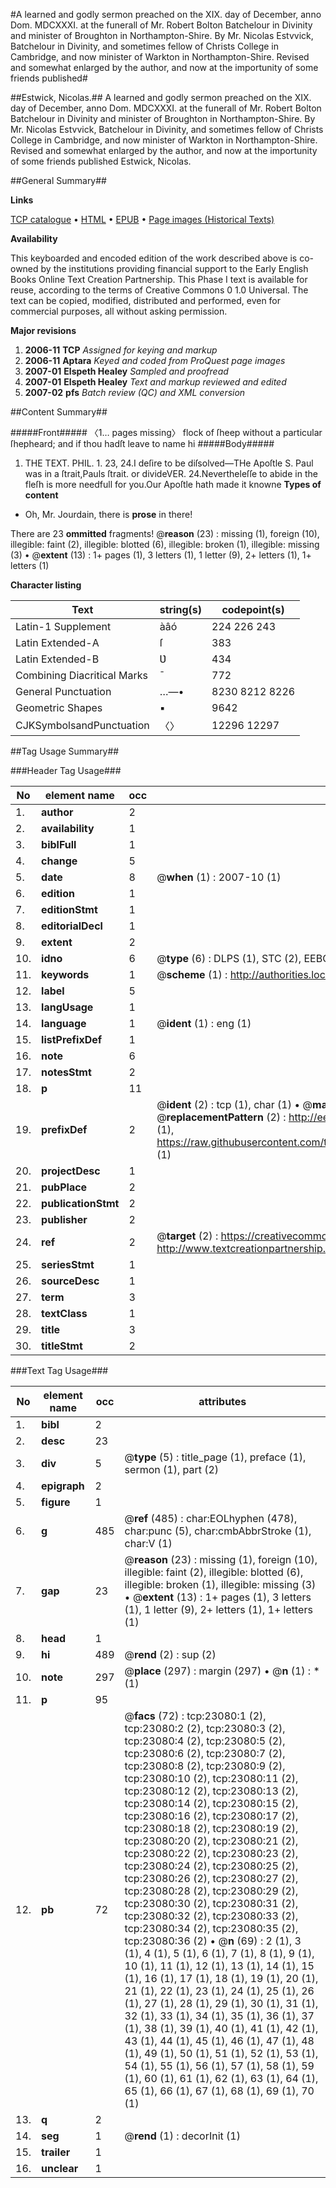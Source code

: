 #A learned and godly sermon preached on the XIX. day of December, anno Dom. MDCXXXI. at the funerall of Mr. Robert Bolton Batchelour in Divinity and minister of Broughton in Northampton-Shire. By Mr. Nicolas Estvvick, Batchelour in Divinity, and sometimes fellow of Christs College in Cambridge, and now minister of Warkton in Northampton-Shire. Revised and somewhat enlarged by the author, and now at the importunity of some friends published#

##Estwick, Nicolas.##
A learned and godly sermon preached on the XIX. day of December, anno Dom. MDCXXXI. at the funerall of Mr. Robert Bolton Batchelour in Divinity and minister of Broughton in Northampton-Shire. By Mr. Nicolas Estvvick, Batchelour in Divinity, and sometimes fellow of Christs College in Cambridge, and now minister of Warkton in Northampton-Shire. Revised and somewhat enlarged by the author, and now at the importunity of some friends published
Estwick, Nicolas.

##General Summary##

**Links**

[TCP catalogue](http://www.ota.ox.ac.uk/tcp/)  • 
[HTML](http://tei.it.ox.ac.uk/tcp/Texts-HTML/free/A00/A00426.html)  • 
[EPUB](http://tei.it.ox.ac.uk/tcp/Texts-EPUB/free/A00/A00426.epub) • 
[Page images (Historical Texts)](https://data.historicaltexts.jisc.ac.uk/view?pubId=eebo-99857357e&pageId=eebo-99857357e-23080-1)

**Availability**

This keyboarded and encoded edition of the
	       work described above is co-owned by the institutions
	       providing financial support to the Early English Books
	       Online Text Creation Partnership. This Phase I text is
	       available for reuse, according to the terms of Creative
	       Commons 0 1.0 Universal. The text can be copied,
	       modified, distributed and performed, even for
	       commercial purposes, all without asking permission.

**Major revisions**

1. __2006-11__ __TCP__ *Assigned for keying and markup*
1. __2006-11__ __Aptara__ *Keyed and coded from ProQuest page images*
1. __2007-01__ __Elspeth Healey__ *Sampled and proofread*
1. __2007-01__ __Elspeth Healey__ *Text and markup reviewed and edited*
1. __2007-02__ __pfs__ *Batch review (QC) and XML conversion*

##Content Summary##

#####Front#####
〈1… pages missing〉
flock of ſheep without a particular ſhepheard; and if
thou hadſt leave to name hi
#####Body#####

1. THE TEXT.
PHIL. 1. 23, 24.I deſire to be diſsolved—THe Apoſtle S. Paul was in a ſtrait,Pauls ſtrait. or divideVER. 24.Nevertheleſſe to abide in the fleſh is more
needfull for you.Our Apoſtle hath made it knowne
**Types of content**

  * Oh, Mr. Jourdain, there is **prose** in there!

There are 23 **ommitted** fragments! 
 @__reason__ (23) : missing (1), foreign (10), illegible: faint (2), illegible: blotted (6), illegible: broken (1), illegible: missing (3)  •  @__extent__ (13) : 1+ pages (1), 3 letters (1), 1 letter (9), 2+ letters (1), 1+ letters (1)

**Character listing**


|Text|string(s)|codepoint(s)|
|---|---|---|
|Latin-1 Supplement|àâó|224 226 243|
|Latin Extended-A|ſ|383|
|Latin Extended-B|Ʋ|434|
|Combining             Diacritical Marks|̄|772|
|General Punctuation|…—•|8230 8212 8226|
|Geometric Shapes|▪|9642|
|CJKSymbolsandPunctuation|〈〉|12296 12297|

##Tag Usage Summary##

###Header Tag Usage###

|No|element name|occ|attributes|
|---|---|---|---|
|1.|__author__|2||
|2.|__availability__|1||
|3.|__biblFull__|1||
|4.|__change__|5||
|5.|__date__|8| @__when__ (1) : 2007-10 (1)|
|6.|__edition__|1||
|7.|__editionStmt__|1||
|8.|__editorialDecl__|1||
|9.|__extent__|2||
|10.|__idno__|6| @__type__ (6) : DLPS (1), STC (2), EEBO-CITATION (1), PROQUEST (1), VID (1)|
|11.|__keywords__|1| @__scheme__ (1) : http://authorities.loc.gov/ (1)|
|12.|__label__|5||
|13.|__langUsage__|1||
|14.|__language__|1| @__ident__ (1) : eng (1)|
|15.|__listPrefixDef__|1||
|16.|__note__|6||
|17.|__notesStmt__|2||
|18.|__p__|11||
|19.|__prefixDef__|2| @__ident__ (2) : tcp (1), char (1)  •  @__matchPattern__ (2) : ([0-9\-]+):([0-9IVX]+) (1), (.+) (1)  •  @__replacementPattern__ (2) : http://eebo.chadwyck.com/downloadtiff?vid=$1&page=$2 (1), https://raw.githubusercontent.com/textcreationpartnership/Texts/master/tcpchars.xml#$1 (1)|
|20.|__projectDesc__|1||
|21.|__pubPlace__|2||
|22.|__publicationStmt__|2||
|23.|__publisher__|2||
|24.|__ref__|2| @__target__ (2) : https://creativecommons.org/publicdomain/zero/1.0/ (1), http://www.textcreationpartnership.org/docs/. (1)|
|25.|__seriesStmt__|1||
|26.|__sourceDesc__|1||
|27.|__term__|3||
|28.|__textClass__|1||
|29.|__title__|3||
|30.|__titleStmt__|2||


###Text Tag Usage###

|No|element name|occ|attributes|
|---|---|---|---|
|1.|__bibl__|2||
|2.|__desc__|23||
|3.|__div__|5| @__type__ (5) : title_page (1), preface (1), sermon (1), part (2)|
|4.|__epigraph__|2||
|5.|__figure__|1||
|6.|__g__|485| @__ref__ (485) : char:EOLhyphen (478), char:punc (5), char:cmbAbbrStroke (1), char:V (1)|
|7.|__gap__|23| @__reason__ (23) : missing (1), foreign (10), illegible: faint (2), illegible: blotted (6), illegible: broken (1), illegible: missing (3)  •  @__extent__ (13) : 1+ pages (1), 3 letters (1), 1 letter (9), 2+ letters (1), 1+ letters (1)|
|8.|__head__|1||
|9.|__hi__|489| @__rend__ (2) : sup (2)|
|10.|__note__|297| @__place__ (297) : margin (297)  •  @__n__ (1) : * (1)|
|11.|__p__|95||
|12.|__pb__|72| @__facs__ (72) : tcp:23080:1 (2), tcp:23080:2 (2), tcp:23080:3 (2), tcp:23080:4 (2), tcp:23080:5 (2), tcp:23080:6 (2), tcp:23080:7 (2), tcp:23080:8 (2), tcp:23080:9 (2), tcp:23080:10 (2), tcp:23080:11 (2), tcp:23080:12 (2), tcp:23080:13 (2), tcp:23080:14 (2), tcp:23080:15 (2), tcp:23080:16 (2), tcp:23080:17 (2), tcp:23080:18 (2), tcp:23080:19 (2), tcp:23080:20 (2), tcp:23080:21 (2), tcp:23080:22 (2), tcp:23080:23 (2), tcp:23080:24 (2), tcp:23080:25 (2), tcp:23080:26 (2), tcp:23080:27 (2), tcp:23080:28 (2), tcp:23080:29 (2), tcp:23080:30 (2), tcp:23080:31 (2), tcp:23080:32 (2), tcp:23080:33 (2), tcp:23080:34 (2), tcp:23080:35 (2), tcp:23080:36 (2)  •  @__n__ (69) : 2 (1), 3 (1), 4 (1), 5 (1), 6 (1), 7 (1), 8 (1), 9 (1), 10 (1), 11 (1), 12 (1), 13 (1), 14 (1), 15 (1), 16 (1), 17 (1), 18 (1), 19 (1), 20 (1), 21 (1), 22 (1), 23 (1), 24 (1), 25 (1), 26 (1), 27 (1), 28 (1), 29 (1), 30 (1), 31 (1), 32 (1), 33 (1), 34 (1), 35 (1), 36 (1), 37 (1), 38 (1), 39 (1), 40 (1), 41 (1), 42 (1), 43 (1), 44 (1), 45 (1), 46 (1), 47 (1), 48 (1), 49 (1), 50 (1), 51 (1), 52 (1), 53 (1), 54 (1), 55 (1), 56 (1), 57 (1), 58 (1), 59 (1), 60 (1), 61 (1), 62 (1), 63 (1), 64 (1), 65 (1), 66 (1), 67 (1), 68 (1), 69 (1), 70 (1)|
|13.|__q__|2||
|14.|__seg__|1| @__rend__ (1) : decorInit (1)|
|15.|__trailer__|1||
|16.|__unclear__|1||
